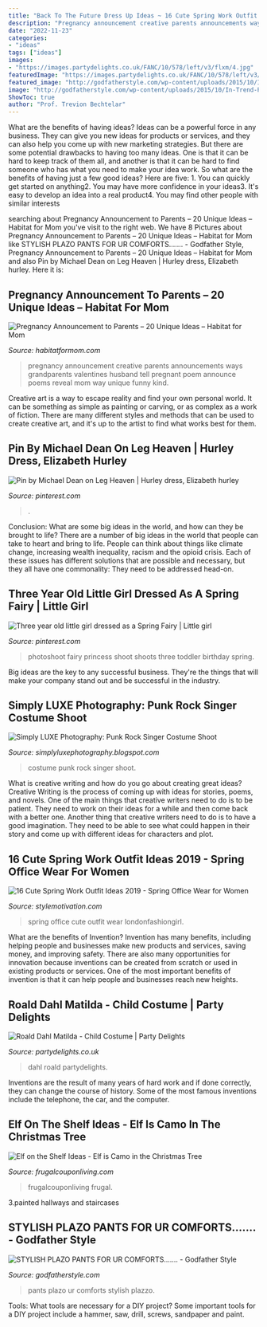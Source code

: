 ```yaml
---
title: "Back To The Future Dress Up Ideas ~ 16 Cute Spring Work Outfit Ideas 2019"
description: "Pregnancy announcement creative parents announcements ways grandparents valentines husband tell pregnant poem announce poems reveal mom way unique funny kind"
date: "2022-11-23"
categories:
- "ideas"
tags: ["ideas"]
images:
- "https://images.partydelights.co.uk/FANC/10/578/left/v3/flxm/4.jpg"
featuredImage: "https://images.partydelights.co.uk/FANC/10/578/left/v3/flxm/4.jpg"
featured_image: "http://godfatherstyle.com/wp-content/uploads/2015/10/In-Trend-Plazzo-Pants-Looks-you-should-Try-.jpg"
image: "http://godfatherstyle.com/wp-content/uploads/2015/10/In-Trend-Plazzo-Pants-Looks-you-should-Try-.jpg"
ShowToc: true
author: "Prof. Trevion Bechtelar"
---
```



What are the benefits of having ideas?
Ideas can be a powerful force in any business. They can give you new ideas for products or services, and they can also help you come up with new marketing strategies. But there are some potential drawbacks to having too many ideas. One is that it can be hard to keep track of them all, and another is that it can be hard to find someone who has what you need to make your idea work. So what are the benefits of having just a few good ideas? Here are five: 1. You can quickly get started on anything2. You may have more confidence in your ideas3. It's easy to develop an idea into a real product4. You may find other people with similar interests
	

		
searching about Pregnancy Announcement to Parents – 20 Unique Ideas – Habitat for Mom you've visit to the right web. We have 8 Pictures about Pregnancy Announcement to Parents – 20 Unique Ideas – Habitat for Mom like STYLISH PLAZO PANTS FOR UR COMFORTS....... - Godfather Style, Pregnancy Announcement to Parents – 20 Unique Ideas – Habitat for Mom and also Pin by Michael Dean on Leg Heaven | Hurley dress, Elizabeth hurley. Here it is:
		
    
## Pregnancy Announcement To Parents – 20 Unique Ideas – Habitat For Mom

<img loading=lazy src="https://habitatformom.com/wp-content/uploads/2020/04/15-pregnancy-announcement-ideas-parents-grandparents-4-min.jpg" onerror="this.onerror=null;this.src='https://tse2.mm.bing.net/th?id=OIP.1q88TM2XdC1Z8Jkje9OjsAAAAA&amp;pid=15.1';" alt="Pregnancy Announcement to Parents – 20 Unique Ideas – Habitat for Mom">

_Source: habitatformom.com_

>pregnancy announcement creative parents announcements ways grandparents valentines husband tell pregnant poem announce poems reveal mom way unique funny kind. 

	

Creative art is a way to escape reality and find your own personal world. It can be something as simple as painting or carving, or as complex as a work of fiction. There are many different styles and methods that can be used to create creative art, and it's up to the artist to find what works best for them.

    
## Pin By Michael Dean On Leg Heaven | Hurley Dress, Elizabeth Hurley

<img loading=lazy src="https://i.pinimg.com/736x/ab/39/6d/ab396df8b38841107eb4fc70c5ab7920--elizabeth-hurley-great-legs.jpg" onerror="this.onerror=null;this.src='https://tse2.mm.bing.net/th?id=OIP.U2HBPWbeJuYowurtj1PQOQHaPN&amp;pid=15.1';" alt="Pin by Michael Dean on Leg Heaven | Hurley dress, Elizabeth hurley">

_Source: pinterest.com_

>. 

	

Conclusion: What are some big ideas in the world, and how can they be brought to life?
There are a number of big ideas in the world that people can take to heart and bring to life. People can think about things like climate change, increasing wealth inequality, racism and the opioid crisis. Each of these issues has different solutions that are possible and necessary, but they all have one commonality: They need to be addressed head-on.

    
## Three Year Old Little Girl Dressed As A Spring Fairy | Little Girl

<img loading=lazy src="https://i.pinimg.com/736x/eb/44/7c/eb447ca1d8e8760ab993031b1b00a861.jpg" onerror="this.onerror=null;this.src='https://tse3.mm.bing.net/th?id=OIP.AAMU5NC7k-nyZN-8-yBI_gHaLI&amp;pid=15.1';" alt="Three year old little girl dressed as a Spring Fairy | Little girl">

_Source: pinterest.com_

>photoshoot fairy princess shoot shoots three toddler birthday spring. 

	

Big ideas are the key to any successful business. They're the things that will make your company stand out and be successful in the industry.

    
## Simply LUXE Photography: Punk Rock Singer Costume Shoot

<img loading=lazy src="http://2.bp.blogspot.com/-nPv7q99XFq8/UIGj0XcAh5I/AAAAAAAAfSE/gwDyImyZS0I/s1600/bellahallowsl3.jpg" onerror="this.onerror=null;this.src='https://tse3.mm.bing.net/th?id=OIP.iI6yU3b5MJUcIWDbRHYdywHaLK&amp;pid=15.1';" alt="Simply LUXE Photography: Punk Rock Singer Costume Shoot">

_Source: simplyluxephotography.blogspot.com_

>costume punk rock singer shoot. 

	

What is creative writing and how do you go about creating great ideas?
Creative Writing is the process of coming up with ideas for stories, poems, and novels. One of the main things that creative writers need to do is to be patient. They need to work on their ideas for a while and then come back with a better one. Another thing that creative writers need to do is to have a good imagination. They need to be able to see what could happen in their story and come up with different ideas for characters and plot.

    
## 16 Cute Spring Work Outfit Ideas 2019 - Spring Office Wear For Women

<img loading=lazy src="http://www.stylemotivation.com/wp-content/uploads/2019/05/37-620x775.jpg" onerror="this.onerror=null;this.src='https://tse3.mm.bing.net/th?id=OIP.ozqZeGbMXU3h15e_brNO5gHaJQ&amp;pid=15.1';" alt="16 Cute Spring Work Outfit Ideas 2019 - Spring Office Wear for Women">

_Source: stylemotivation.com_

>spring office cute outfit wear londonfashiongirl. 

	

What are the benefits of Invention?
Invention has many benefits, including helping people and businesses make new products and services, saving money, and improving safety. There are also many opportunities for innovation because inventions can be created from scratch or used in existing products or services. One of the most important benefits of invention is that it can help people and businesses reach new heights.

    
## Roald Dahl Matilda - Child Costume | Party Delights

<img loading=lazy src="https://images.partydelights.co.uk/FANC/10/578/left/v3/flxm/4.jpg" onerror="this.onerror=null;this.src='https://tse2.mm.bing.net/th?id=OIP.Q7N3CEeoQM0jGZRr_vR8bwHaJ4&amp;pid=15.1';" alt="Roald Dahl Matilda - Child Costume | Party Delights">

_Source: partydelights.co.uk_

>dahl roald partydelights. 

	

Inventions are the result of many years of hard work and if done correctly, they can change the course of history. Some of the most famous inventions include the telephone, the car, and the computer.

    
## Elf On The Shelf Ideas - Elf Is Camo In The Christmas Tree

<img loading=lazy src="https://www.frugalcouponliving.com/wp-content/uploads/2014/11/Elf-on-the-shelf-ideas-camo-frugal-coupon-living.jpg" onerror="this.onerror=null;this.src='https://tse2.mm.bing.net/th?id=OIP.7r37pjWjbchiaOhq1IXnjgHaLH&amp;pid=15.1';" alt="Elf on the Shelf Ideas - Elf is Camo in the Christmas Tree">

_Source: frugalcouponliving.com_

>frugalcouponliving frugal. 

	

3.painted hallways and staircases

    
## STYLISH PLAZO PANTS FOR UR COMFORTS....... - Godfather Style

<img loading=lazy src="http://godfatherstyle.com/wp-content/uploads/2015/10/In-Trend-Plazzo-Pants-Looks-you-should-Try-.jpg" onerror="this.onerror=null;this.src='https://tse2.mm.bing.net/th?id=OIP.q5YHPvMJDHIwjPF0ZsXsaAHaK2&amp;pid=15.1';" alt="STYLISH PLAZO PANTS FOR UR COMFORTS....... - Godfather Style">

_Source: godfatherstyle.com_

>pants plazo ur comforts stylish plazzo. 

	

Tools: What tools are necessary for a DIY project?
Some important tools for a DIY project include a hammer, saw, drill, screws, sandpaper and paint.

